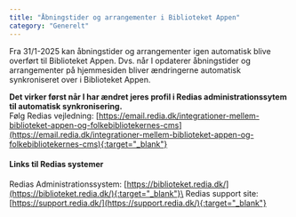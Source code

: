 ```yaml
---
title: "Åbningstider og arrangementer i Biblioteket Appen"  
category: "Generelt"
---
```


Fra 31/1-2025 kan åbningstider og arrangementer igen automatisk blive overført til Biblioteket Appen. Dvs. når I opdaterer åbningstider og arrangementer på hjemmesiden bliver ændringerne automatisk synkroniseret over i Biblioteket Appen.

**Det virker først når I har ændret jeres profil i Redias administrationssytem til automatisk synkronisering.**\
Følg Redias vejledning: [https://email.redia.dk/integrationer-mellem-biblioteket-appen-og-folkebibliotekernes-cms](https://email.redia.dk/integrationer-mellem-biblioteket-appen-og-folkebibliotekernes-cms){:target="_blank"}

#### Links til Redias systemer
Redias Administrationssystem: [https://biblioteket.redia.dk/](https://biblioteket.redia.dk/){:target="_blank"}\
Redias support site: [https://support.redia.dk/](https://support.redia.dk/){:target="_blank"}


